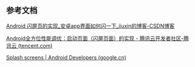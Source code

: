 ## 参考文档

[Android 闪屏页的实现_安卓app界面如何闪一下_jiuxin的博客-CSDN博客](https://blog.csdn.net/jiuxin/article/details/108240461)

[Android全方位性能调优：启动页面（闪屏页面）的实现 - 腾讯云开发者社区-腾讯云 (tencent.com)](https://cloud.tencent.com/developer/article/1462689)

[Splash screens  | Android Developers (google.cn)](https://developer.android.google.cn/develop/ui/views/launch/splash-screen)

